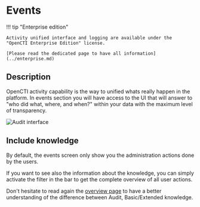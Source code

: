 # Events

!!! tip "Enterprise edition"

    Activity unified interface and logging are available under the "OpenCTI Enterprise Edition" license.

    [Please read the dedicated page to have all information](../enterprise.md)

## Description

OpenCTI activity capability is the way to unified whats really happen in the platform.
In events section you will have access to the UI that will answer to "who did what, where, and when?" within your data with the maximum level of transparency. 

![Audit interface](../assets/audit.png)

## Include knowledge

By default, the events screen only show you the administration actions done by the users.

If you want to see also the information about the knowledge, you can simply activate the filter in the bar to get the complete overview of all user actions.

Don't hesitate to read again the [overview page](overview.md) to have a better understanding of the difference between Audit, Basic/Extended knowledge.